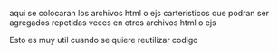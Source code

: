 aqui se colocaran los archivos html o ejs carteristicos que podran ser agregados repetidas veces en otros archivos html o ejs

Esto es muy util cuando se quiere reutilizar codigo